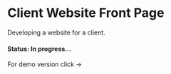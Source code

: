 # Client Website Front Page
Developing a website for a client.

#### Status: In progress...

For demo version click &#8594;
